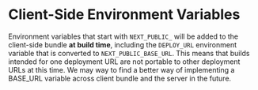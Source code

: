 # Client-Side Environment Variables

Environment variables that start with `NEXT_PUBLIC_` will be added to the client-side bundle **at build time**, including the `DEPLOY_URL` environment variable that is converted to `NEXT_PUBLIC_BASE_URL`. This means that builds intended for one deployment URL are not portable to other deployment URLs at this time. We may way to find a better way of implementing a BASE_URL variable across client bundle and the server in the future.
